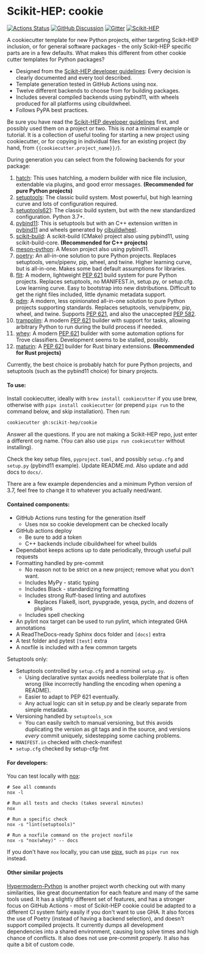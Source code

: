 # Scikit-HEP: cookie

[![Actions Status][actions-badge]][actions-link]
[![GitHub Discussion][github-discussions-badge]][github-discussions-link]
[![Gitter][gitter-badge]][gitter-link]
[![Scikit-HEP][sk-badge]](https://scikit-hep.org/)

A cookiecutter template for new Python projects, either targeting Scikit-HEP
inclusion, or for general software packages - the only Scikit-HEP specific parts
are in a few defaults. What makes this different from other cookie cutter
templates for Python packages?

- Designed from the [Scikit-HEP developer guidelines][]: Every decision is
  clearly documented and every tool described.
- Template generation tested in GitHub Actions using nox.
- Twelve different backends to choose from for building packages.
- Includes several compiled backends using pybind11, with wheels produced for
  all platforms using cibuildwheel.
- Follows PyPA best practices.

Be sure you have read the [Scikit-HEP developer guidelines][] first, and
possibly used them on a project or two. This is _not_ a minimal example or
tutorial. It is a collection of useful tooling for starting a new project using
cookiecutter, or for copying in individual files for an existing project (by
hand, from `{{cookiecutter.project_name}}/`).

During generation you can select from the following backends for your package:

1. [hatch][]: This uses hatchling, a modern builder with nice file inclusion,
   extendable via plugins, and good error messages. **(Recommended for pure
   Python projects)**
2. [setuptools][]: The classic build system. Most powerful, but high learning
   curve and lots of configuration required.
3. [setuptools621][setuptools]: The classic build system, but with the new
   standardized configuration. Python 3.7+.
4. [pybind11][]: This is setuptools but with an C++ extension written in
   [pybind11][] and wheels generated by [cibuildwheel][].
5. [scikit-build][]: A scikit-build (CMake) project also using pybind11, using
   scikit-build-core. **(Recommended for C++ projects)**
6. [meson-python][]: A Meson project also using pybind11.
7. [poetry][]: An all-in-one solution to pure Python projects. Replaces
   setuptools, venv/pipenv, pip, wheel, and twine. Higher learning curve, but is
   all-in-one. Makes some bad default assumptions for libraries.
8. [flit][]: A modern, lightweight [PEP 621][] build system for pure Python
   projects. Replaces setuptools, no MANIFEST.in, setup.py, or setup.cfg. Low
   learning curve. Easy to bootstrap into new distributions. Difficult to get
   the right files included, little dynamic metadata support.
9. [pdm][]: A modern, less opinionated all-in-one solution to pure Python
   projects supporting standards. Replaces setuptools, venv/pipenv, pip, wheel,
   and twine. Supports [PEP 621][], and also the unaccepted [PEP 582][].
10. [trampolim][]: A modern [PEP 621][] builder with support for tasks, allowing
    arbitrary Python to run during the build process if needed.
11. [whey][]: A modern [PEP 621][] builder with some automation options for
    Trove classifiers. Development seems to be stalled, possibly.
12. [maturin][]: A [PEP 621][] builder for Rust binary extensions.
    **(Recommended for Rust projects)**

Currently, the best choice is probably hatch for pure Python projects, and
setuptools (such as the pybind11 choice) for binary projects.

#### To use:

Install cookiecutter, ideally with `brew install cookiecutter` if you use brew,
otherwise with `pipx install cookiecutter` (or prepend `pipx run` to the command
below, and skip installation). Then run:

```bash
cookiecutter gh:scikit-hep/cookie
```

Answer all the questions. If you are not making a Scikit-HEP repo, just enter a
different org name. (You can also use `pipx run cookiecutter` without
installing).

Check the key setup files, `pyproject.toml`, and possibly `setup.cfg` and
`setup.py` (pybind11 example). Update README.md. Also update and add docs to
`docs/`.

There are a few example dependencies and a minimum Python version of 3.7, feel
free to change it to whatever you actually need/want.

#### Contained components:

- GitHub Actions runs testing for the generation itself
  - Uses nox so cookie development can be checked locally
- GitHub actions deploy
  - Be sure to add a token
  - C++ backends include cibuildwheel for wheel builds
- Dependabot keeps actions up to date periodically, through useful pull requests
- Formatting handled by pre-commit
  - No reason not to be strict on a new project; remove what you don't want.
  - Includes MyPy - static typing
  - Includes Black - standardizing formatting
  - Includes strong Ruff-based linting and autofixes
    - Replaces Flake8, isort, pyupgrade, yesqa, pycln, and dozens of plugins
  - Includes spell checking
- An pylint nox target can be used to run pylint, which integrated GHA
  annotations
- A ReadTheDocs-ready Sphinx docs folder and `[docs]` extra
- A test folder and pytest `[test]` extra
- A noxfile is included with a few common targets

Setuptools only:

- Setuptools controlled by `setup.cfg` and a nominal `setup.py`.
  - Using declarative syntax avoids needless boilerplate that is often wrong
    (like incorrectly handling the encoding when opening a README).
  - Easier to adapt to PEP 621 eventually.
  - Any actual logic can sit in setup.py and be clearly separate from simple
    metadata.
- Versioning handled by `setuptools_scm`
  - You can easily switch to manual versioning, but this avoids duplicating the
    version as git tags and in the source, and versions _every_ commit uniquely,
    sidestepping some caching problems.
- `MANIFEST.in` checked with check-manifest
- `setup.cfg` checked by setup-cfg-fmt

#### For developers:

You can test locally with [nox][]:

```console
# See all commands
nox -l

# Run all tests and checks (takes several minutes)
nox

# Run a specific check
nox -s "lint(setuptools)"

# Run a noxfile command on the project noxfile
nox -s "nox(whey)" -- docs
```

If you don't have `nox` locally, you can use [pipx][], such as `pipx run nox`
instead.

#### Other similar projects

[Hypermodern-Python][hypermodern] is another project worth checking out with
many similarities, like great documentation for each feature and many of the
same tools used. It has a slightly different set of features, and has a stronger
focus on GitHub Actions - most of Scikit-HEP cookie could be adapted to a
different CI system fairly easily if you don't want to use GHA. It also forces
the use of Poetry (instead of having a backend selection), and doesn't support
compiled projects. It currently dumps all development dependencies into a shared
environment, causing long solve times and high chance of conflicts. It also does
not use pre-commit properly. It also has quite a bit of custom code.

<!-- prettier-ignore-start -->

[actions-badge]: https://github.com/scikit-hep/cookie/workflows/CI/badge.svg
[actions-link]: https://github.com/scikit-hep/cookie/actions
[conda-badge]: https://img.shields.io/conda/vn/conda-forge/cookie
[conda-link]: https://github.com/conda-forge/cookie-feedstock
[github-discussions-badge]: https://img.shields.io/static/v1?label=Discussions&message=Ask&color=blue&logo=github
[github-discussions-link]: https://github.com/scikit-hep/cookie/discussions
[gitter-badge]: https://badges.gitter.im/Scikit-HEP/community.svg
[gitter-link]: https://gitter.im/Scikit-HEP/community?utm_source=badge&utm_medium=badge&utm_campaign=pr-badge
[sk-badge]: https://scikit-hep.org/assets/images/Scikit--HEP-Project-blue.svg
[scikit-hep developer guidelines]: https://scikit-hep.org/developer
[cibuildwheel]: https://cibuildwheel.readthedocs.io/en/stable/
[scikit-build]: https://scikit-build.readthedocs.io/en/latest/
[flit]: https://flit.readthedocs.io/en/latest/
[nox]: https://nox.thea.codes/en/stable/
[pdm]: https://pdm.fming.dev
[poetry]: https://python-poetry.org
[pybind11]: https://pybind11.readthedocs.io/en/stable/
[setuptools]: https://setuptools.readthedocs.io/en/latest/
[trampolim]: https://trampolim.readthedocs.io/en/latest/
[pipx]: https://pypa.github.io/pipx/
[whey]: https://whey.readthedocs.io/en/latest/
[maturin]: https://maturin.rs
[hypermodern]: https://github.com/cjolowicz/cookiecutter-hypermodern-python
[hatch]: https://github.com/ofek/hatch
[meson-python]: https://meson-python.readthedocs.io
[pep 582]: https://www.python.org/dev/peps/pep-0582
[pep 621]: https://www.python.org/dev/peps/pep-0621

<!-- prettier-ignore-end -->
